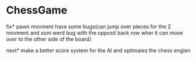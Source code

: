 # ChessGame

fix* pawn movment have some bugs(can jump over pieces for the 2 movment and som werd bug with the opposit back row wher it can move over to the other side of the board)

next* make a better score system for the AI and optimaies the chess engien

